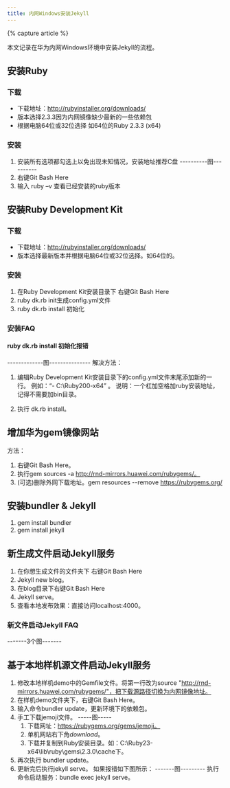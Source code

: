 ```yaml
---
title: 内网Windows安装Jekyll
---
```


{% capture article %}

本文记录在华为内网Windows环境中安装Jekyll的流程。

## 安装Ruby

### 下载

- 下载地址：http://rubyinstaller.org/downloads/
- 版本选择2.3.3因为内网镜像缺少最新的一些依赖包
- 根据电脑64位或32位选择 如64位的Ruby 2.3.3 (x64)

### 安装

1. 安装所有选项都勾选上以免出现未知情况，安装地址推荐C盘          ----------图----------
2. 右键Git Bash Here
3. 输入 ruby –v 查看已经安装的ruby版本

## 安装Ruby Development Kit
### 下载
- 下载地址：http://rubyinstaller.org/downloads/
- 版本选择最新版本并根据电脑64位或32位选择。如64位的。

### 安装
1. 在Ruby Development Kit安装目录下 右键Git Bash Here
2. ruby dk.rb init生成config.yml文件
3. ruby dk.rb install 初始化

### 安装FAQ
#### ruby dk.rb install 初始化报错
-------------图---------------
解决方法：
1. 编辑Ruby Development Kit安装目录下的config.yml文件末尾添加新的一行。
    例如：“- C:\Ruby200-x64” 。
    说明：一个杠加空格加ruby安装地址，记得不需要加bin目录。

2. 执行 dk.rb install。

## 增加华为gem镜像网站
方法：
1. 右键Git Bash Here。
2. 执行gem sources -a http://rnd-mirrors.huawei.com/rubygems/。
3. (可选)删除外网下载地址。gem resources --remove https://rubygems.org/

## 安装bundler & Jekyll
1. gem install bundler
2. gem install jekyll

## 新生成文件启动Jekyll服务
1. 在你想生成文件的文件夹下 右键Git Bash Here
2. Jekyll new blog。
3. 在blog目录下右键Git Bash Here
4. Jekyll serve。
5. 查看本地发布效果：直接访问localhost:4000。

### 新文件启动Jekyll FAQ
-------3个图-------

## 基于本地样机源文件启动Jekyll服务
1. 修改本地样机demo中的Gemfile文件。将第一行改为source "http://rnd-mirrors.huawei.com/rubygems/"，把下载源路径切换为内网镜像地址。
2. 在样机demo文件夹下，右键Git Bash Here。
2. 输入命令bundler update，更新环境下的依赖包。
3. 手工下载jemoji文件。
  -----图-----
    1. 下载网址：https://rubygems.org/gems/jemoji。
    2. 单机网站右下角*download*。
    3. 下载并复制到Ruby安装目录。如：C:\Ruby23-x64\lib\ruby\gems\2.3.0\cache下。
4. 再次执行 bundler update。
5. 更新完后执行jekyll serve。
如果报错如下图所示：
-------图---------
执行命令启动服务：bundle exec jekyll serve。

  
  





